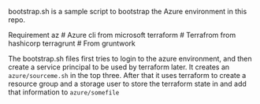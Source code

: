 bootstrap.sh is a sample script to bootstrap the Azure environment in this repo.

Requirement
az # Azure cli from microsoft
terraform # Terrafrom from hashicorp
terragrunt # From gruntwork

The bootstrap.sh files first tries to login to the azure environment, and then create a service principal to be used by terraform later. It creates an `azure/sourceme.sh` in the top three. 
After that it uses terraform to create a resource group and a storage user to store the terraform state in and add that information to `azure/somefile`
